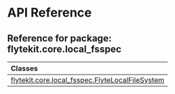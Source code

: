 # API Reference

## Reference for package: flytekit.core.local_fsspec

| Classes  |
| :------------- |
| [flytekit.core.local_fsspec.FlyteLocalFileSystem](flytekit_core_local_fsspec_flytelocalfilesystem) |
